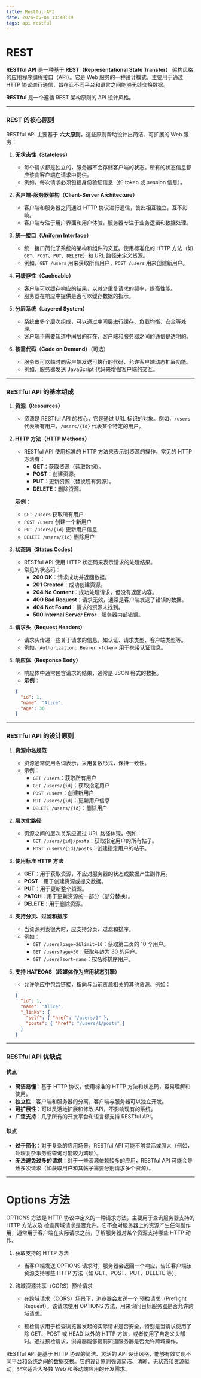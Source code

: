 ```yaml
---
title: Restful-API
date: 2024-05-04 13:48:19
tags: api restful
---
```


# REST

**RESTful API** 是一种基于 **REST（Representational State Transfer）** 架构风格的应用程序编程接口（API）。它是 Web 服务的一种设计模式，主要用于通过 HTTP 协议进行通信，旨在让不同平台和语言之间能够无缝交换数据。

**RESTful** 是一个遵循 REST 架构原则的 API 设计风格。

---

### **REST 的核心原则**

RESTful API 主要基于 **六大原则**，这些原则帮助设计出简洁、可扩展的 Web 服务：

1. **无状态性（Stateless）**

   - 每个请求都是独立的，服务器不会存储客户端的状态。所有的状态信息都应该由客户端在请求中提供。
   - 例如，每次请求必须包括身份验证信息（如 token 或 session 信息）。

2. **客户端-服务器架构（Client-Server Architecture）**

   - 客户端和服务器之间通过 HTTP 协议进行通信，彼此相互独立，互不影响。
   - 客户端专注于用户界面和用户体验，服务器专注于业务逻辑和数据处理。

3. **统一接口（Uniform Interface）**

   - 统一接口简化了系统的架构和组件的交互。使用标准化的 HTTP 方法（如 `GET`、`POST`、`PUT`、`DELETE`）和 URL 路径来定义资源。
   - 例如，`GET /users` 用来获取所有用户，`POST /users` 用来创建新用户。

4. **可缓存性（Cacheable）**

   - 客户端可以缓存响应的结果，以减少重复请求的频率，提高性能。
   - 服务器在响应中提供是否可以缓存数据的指示。

5. **分层系统（Layered System）**

   - 系统由多个层次组成，可以通过中间层进行缓存、负载均衡、安全等处理。
   - 客户端不需要知道中间层的存在，客户端和服务器之间的通信是透明的。

6. **按需代码（Code on Demand）**（可选）
   - 服务器可以临时向客户端发送可执行的代码，允许客户端动态扩展功能。
   - 例如，服务器发送 JavaScript 代码来增强客户端的交互。

---

### **RESTful API 的基本组成**

1. **资源（Resources）**
   - 资源是 RESTful API 的核心，它是通过 URL 标识的对象。例如，`/users` 代表所有用户，`/users/{id}` 代表某个特定的用户。
2. **HTTP 方法（HTTP Methods）**

   - RESTful API 使用标准的 HTTP 方法来表示对资源的操作。常见的 HTTP 方法有：
     - **GET**：获取资源（读取数据）。
     - **POST**：创建资源。
     - **PUT**：更新资源（替换现有资源）。
     - **DELETE**：删除资源。

   **示例：**

   - `GET /users` 获取所有用户
   - `POST /users` 创建一个新用户
   - `PUT /users/{id}` 更新用户信息
   - `DELETE /users/{id}` 删除用户

3. **状态码（Status Codes）**

   - RESTful API 使用 HTTP 状态码来表示请求的处理结果。
   - 常见的状态码：
     - **200 OK**：请求成功并返回数据。
     - **201 Created**：成功创建资源。
     - **204 No Content**：成功处理请求，但没有返回内容。
     - **400 Bad Request**：请求无效，通常是客户端发送了错误的数据。
     - **404 Not Found**：请求的资源未找到。
     - **500 Internal Server Error**：服务器内部错误。

4. **请求头（Request Headers）**

   - 请求头传递一些关于请求的信息，如认证、请求类型、客户端类型等。
   - 例如，`Authorization: Bearer <token>` 用于携带认证信息。

5. **响应体（Response Body）**
   - 响应体中通常包含请求的结果，通常是 JSON 格式的数据。
   - **示例：**
   ```json
   {
     "id": 1,
     "name": "Alice",
     "age": 30
   }
   ```

---

### **RESTful API 的设计原则**

1. **资源命名规范**

   - 资源通常使用名词表示，采用复数形式，保持一致性。
   - 示例：
     - `GET /users`：获取所有用户
     - `GET /users/{id}`：获取指定用户
     - `POST /users`：创建新用户
     - `PUT /users/{id}`：更新用户信息
     - `DELETE /users/{id}`：删除用户

2. **层次化路径**

   - 资源之间的层次关系应通过 URL 路径体现。例如：
     - `GET /users/{id}/posts`：获取指定用户的所有帖子。
     - `POST /users/{id}/posts`：创建指定用户的帖子。

3. **使用标准 HTTP 方法**

   - **GET**：用于获取资源，不应对服务器的状态或数据产生副作用。
   - **POST**：用于创建资源或提交数据。
   - **PUT**：用于更新整个资源。
   - **PATCH**：用于更新资源的一部分（部分替换）。
   - **DELETE**：用于删除资源。

4. **支持分页、过滤和排序**

   - 当资源列表很大时，应支持分页、过滤和排序。
   - 例如：
     - `GET /users?page=2&limit=10`：获取第二页的 10 个用户。
     - `GET /users?age=30`：获取年龄为 30 的用户。
     - `GET /users?sort=name`：按名称排序用户。

5. **支持 HATEOAS（超媒体作为应用状态引擎）**
   - 允许响应中包含链接，指向与当前资源相关的其他资源。例如：
   ```json
   {
     "id": 1,
     "name": "Alice",
     "_links": {
       "self": { "href": "/users/1" },
       "posts": { "href": "/users/1/posts" }
     }
   }
   ```

---

### **RESTful API 优缺点**

#### **优点**

- **简洁易懂**：基于 HTTP 协议，使用标准的 HTTP 方法和状态码，容易理解和使用。
- **独立性**：客户端和服务器的分离，客户端与服务器可以独立开发。
- **可扩展性**：可以灵活地扩展和修改 API，不影响现有的系统。
- **广泛支持**：几乎所有的开发平台和语言都支持 RESTful API。

#### **缺点**

- **过于简化**：对于复杂的应用场景，RESTful API 可能不够灵活或强大（例如，处理复杂事务或查询可能较为繁琐）。
- **无法避免过多的请求**：对于一些资源依赖较多的应用，RESTful API 可能会导致多次请求（如获取用户和其帖子需要分别请求多个资源）。

---

# Options 方法

OPTIONS 方法是 HTTP 协议中定义的一种请求方法，主要用于查询服务器支持的 HTTP 方法以及 检查跨域请求是否允许。它不会对服务器上的资源产生任何副作用，通常用于客户端在实际请求之前，了解服务器对某个资源支持哪些 HTTP 动作。

1. 获取支持的 HTTP 方法

   - 当客户端发送 OPTIONS 请求时，服务器会返回一个响应，告知客户端该资源支持哪些 HTTP 方法（如 GET、POST、PUT、DELETE 等）。

2. 跨域资源共享（CORS）预检请求

   - 在跨域请求（CORS）场景下，浏览器会发送一个 预检请求（Preflight Request），该请求使用 OPTIONS 方法，用来询问目标服务器是否允许跨域请求。

   - 预检请求用于检查浏览器发起的实际请求是否安全，特别是当请求使用了除 GET、POST 或 HEAD 以外的 HTTP 方法，或者使用了自定义头部时。通过预检请求，浏览器能够提前知道服务器是否允许跨域操作。

RESTful API 是基于 HTTP 协议的简洁、灵活的 API 设计风格，能够有效实现不同平台和系统之间的数据交换。它的设计原则强调简洁、清晰、无状态和资源驱动，非常适合大多数 Web 和移动端应用的开发需求。
